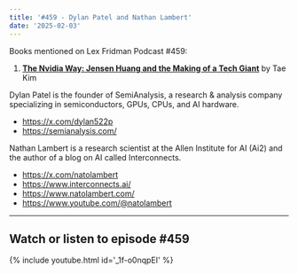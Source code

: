 ```yaml
---
title: '#459 - Dylan Patel and Nathan Lambert'
date: '2025-02-03'
---
```


Books mentioned on Lex Fridman Podcast #459:

1. <b><a href="https://amzn.to/4aMmsWu" target="_blank" rel="sponsored noopener noreferrer">The Nvidia Way: Jensen Huang and the Making of a Tech Giant</a></b> by Tae Kim

<!--more-->

Dylan Patel is the founder of SemiAnalysis, a research & analysis company specializing in semiconductors, GPUs, CPUs, and AI hardware. 

- <a href="https://x.com/dylan522p" target="_blank">https://x.com/dylan522p</a>
- <a href="https://semianalysis.com/" target="_blank">https://semianalysis.com/</a>

Nathan Lambert is a research scientist at the Allen Institute for AI (Ai2) and the author of a blog on AI called Interconnects.

- <a href="https://x.com/natolambert" target="_blank">https://x.com/natolambert</a>
- <a href="https://www.interconnects.ai/" target="_blank">https://www.interconnects.ai/</a>
- <a href="https://www.natolambert.com/" target="_blank">https://www.natolambert.com/</a>
- <a href="https://www.youtube.com/@natolambert" target="_blank">https://www.youtube.com/@natolambert</a>


- - - - - -

## Watch or listen to episode #459

{% include youtube.html id='_1f-o0nqpEI' %}